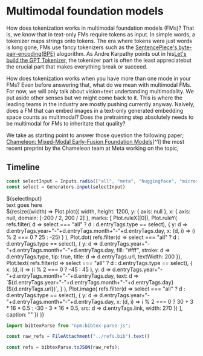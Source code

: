 <style type="text/css">

.focus {
  color: var(--theme-foreground-focus);
  border-radius: 8px;
  margin: 1rem;
  box-shadow: 0 0 0 0.75px rgba(128, 128, 128, 0.2), 0 6px 12px 6px rgba(0, 0, 0, 0.4);
}

.invert {
  background-color: var(--theme-foreground-alt);
  color: var(--theme-background);
}

.crop {
  border-radius: 8px;
  margin: 1rem;
  max-width: calc(50% - 2rem);
  box-shadow: 0 0 0 0.75px rgba(128, 128, 128, 0.2), 0 6px 12px 6px rgba(0, 0, 0, 0.4);
  aspect-ratio: 3024 / 1888;
  object-fit: cover;
  object-position: 0 100%;
}

.wbr::before {
  content: "\200b";
}

.wide {
  max-width: 960px;
}

figcaption code {
  font-size: 90%; /* TODO move to global.css */
}

@import url('https://fonts.googleapis.com/css2?family=Lato&display=swap');

</style>

# Multimodal foundation models

How does tokenization works in multimodal foundation models (FMs)?  That is, we know that in text-only FMs require tokens as input.
In simple words, a tokenizer maps strings onto tokens. The era where tokens were just words is long gone, FMs use fancy tokenizers such as the <a href=https://github.com/google/sentencepiece>SentencePiece's byte-pair-encoding(BPE)</a> alogorithm.  As Andre Karpathy points out in his<a href="https://www.youtube.com/watch?v=zduSFxRajkE">Let's build the GPT Tokenizer</a>, the tokenizer part is often the least appreciatebut the crucial part that makes everything break or succeed. 

How does tokenization works when you have more than one mode in your FMs?  Even before answering that, what do we mean with multimodal FMs.  For now, we will only talk about vision+text undertanding multimodality.  We put aside other senses but we might come back to it. This is where the leading teams in the industry are mostly pushing currently anyway. Naively, does a FM that can embed images in a text-only generated embedding space counts as multimodal? Does the pretraining step absolutely needs to be multimodal for FMs to inheritate that quality? 

We take as starting point to answer those question the following paper; [Chameleon: Mixed-Modal Early-Fusion Foundation
Models](https://www.semanticscholar.org/reader/32112b798f70faab00e14806f51d46058cf5e597)[^1] the most recent preprint by the Chameleon team at Meta working on the topic, 

## Timeline

```js
const selectInput = Inputs.radio(["all", "meta", "huggingface", "microsoft"], {value: "all", label: "team contribution"})
const select = Generators.input(selectInput)
```

<div>${selectInput}</div>

<div class="grid grid-cols-3">
  <div class="card grid-colspan-1">
  text goes here
  </div>
  <div class="grid-colspan-2">${resize((width) => 
    Plot.plot({
      width,
      height: 1200,
      y: { axis: null },
      x: { axis: null, domain: [-200 / 2, 200 / 2] },
      marks: [
        Plot.ruleX([0]),
        Plot.ruleY(
          refs.filter(
            d => select === "all" ? d : d.entryTags.type == select), 
            { y: d => d.entryTags.year+"-"+d.entryTags.month+"-"+d.entryTags.day, x: (d, i) => (i % 2 === 0 ? 25 : -25)  }
          ),
        Plot.dot(
          refs.filter(d => select === "all" ? d : d.entryTags.type == select), 
          { 
            y: d => d.entryTags.year+"-"+d.entryTags.month+"-"+d.entryTags.day, 
            fill: "#fff", 
            stroke: d => d.entryTags.type, 
            tip: true,
            title: d => d.entryTags.url,
            textWidth: 200
          }),
        Plot.text(
          refs.filter(d => select === "all" ? d : d.entryTags.type == select), 
          { 
            x: (d, i) => (i % 2 === 0 ? -45 : 45 ), 
            y: d => d.entryTags.year+"-"+d.entryTags.month+"-"+d.entryTags.day, 
            text: d => `${d.entryTags.year+"-"+d.entryTags.month+"-"+d.entryTags.day} (${d.entryTags.url})`,
          }
        ),
        Plot.image(
          refs.filter(d => select === "all" ? d : d.entryTags.type == select), 
          { 
            y: d => d.entryTags.year+"-"+d.entryTags.month+"-"+d.entryTags.day,  
            x: (d, i) => i % 2 === 0  ? 30 + 3 * 16 * 0.5 : -30 - 3 * 16 * 0.5,
            src: d => d.entryTags.link,
            width: 270
        })
      ],
      caption: ""
    })
  )}
  </div>
</div>

<!-- LOAD AND PARSE BIBTEX -->

```js
import bibtexParse from "npm:bibtex-parse-js";
```
```js
const raw_refs = FileAttachment("../refs.bib").text()
```
```js
const refs = bibtexParse.toJSON(raw_refs);
```